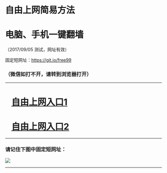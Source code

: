 ﻿# 自由上网简易方法

# 电脑、手机一键翻墙

（2017/09/05 测试，网址有效）

固定短网址：https://git.io/free99

### （微信如打不开，请转到浏览器打开）


***





# &nbsp;&nbsp; <a href="http://ft582929324.fwq-tz1001.xyz/fwqtz01.html?t=090500129619 " target="_blank">自由上网入口1</a>
# &nbsp;&nbsp; <a href="http://ft320526838.fwq-tz1002.xyz/fwqtz02.html?t=090500118910 " target="_blank">自由上网入口2</a>
***

### 请记住下图中固定短网址：

<img src="https://s3-us-west-2.amazonaws.com/fwq-1001/yjfq-20170905okok.png" /> 


***

